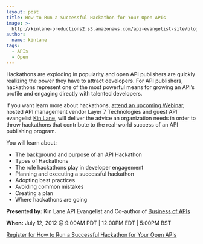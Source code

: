 ```yaml
---
layout: post
title: How to Run a Successful Hackathon for Your Open APIs
image: >-
  http://kinlane-productions2.s3.amazonaws.com/api-evangelist-site/blog/layer7-logo.png
author:
  name: kinlane
tags:
  - APIs
  - Open
---
```

Hackathons are exploding in popularity and open API publishers are quickly realizing the power they have to attract developers. For API publishers, hackathons represent one of the most powerful means for growing an API’s profile and engaging directly with talented developers.   
  
If you want learn more about hackathons, [attend an upcoming Webinar](http://www.layer7tech.com/trial/webinar_register.php?leadid=L7KinL&elq=763d038da01b4cee8df50ba1318b8a31), hosted API management vendor Layer 7 Technologies and guest API evangelist [Kin Lane](http://kinlane.com/about/ "Kin Lane"), will deliver the advice an organization needs in order to throw hackathons that contribute to the real-world success of an API publishing program.

You will learn about:

*   The background and purpose of an API Hackathon
*   Types of Hackathons
*   The role hackathons play in developer engagement
*   Planning and executing a successful hackathon
*   Adopting best practices
*   Avoiding common mistakes
*   Creating a plan
*   Where hackathons are going

**Presented by:** Kin Lane API Evangelist and Co-author of [Business of APIs](http://apievangelist.com/business_of_apis.php "Business of APIS") 

**When:** July 12, 2012 @ 9:00AM PDT | 12:00PM EDT | 5:00PM BST

[Register for How to Run a Successful Hackathon for Your Open APIs](http://www.layer7tech.com/trial/webinar_register.php?leadid=L7KinL&elq=763d038da01b4cee8df50ba1318b8a31 "Register for How to Run a Successful Hackathon")